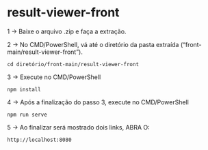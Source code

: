 # result-viewer-front

1 → Baixe o arquivo .zip e faça a extração.

2 → No CMD/PowerShell, vá até o diretório da pasta extraída (“front-main/result-viewer-front”).
```
cd diretório/front-main/result-viewer-front
```

3 → Execute no CMD/PowerShell
```
npm install
```

4 → Após a finalização do passo 3, execute no CMD/PowerShell
```
npm run serve
```

5 → Ao finalizar será mostrado dois links, ABRA O:
```
http://localhost:8080
```
